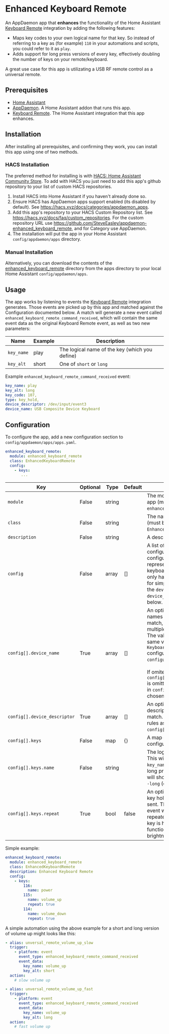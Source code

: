 # Enhanced Keyboard Remote

An AppDaemon app that **enhances** the functionality of the Home Assistant [Keyboard Remote](https://www.home-assistant.io/integrations/keyboard_remote) integration by adding the following features:

- Maps key codes to your own logical name for that key. So instead of referring to a key as (for example) `110` in your automations and scripts, you could refer to it as `play`.
- Adds support for long press versions of every key, effectively doubling the number of keys on your remote/keyboard.

A great use case for this app is utilizating a USB RF remote control as a universal remote.

## Prerequisites

- [Home Assistant](https://www.home-assistant.io/)
- [AppDaemon](https://community.home-assistant.io/t/home-assistant-community-add-on-appdaemon-4/163259). A Home Assistant addon that runs this app.
- [Keyboard Remote](https://www.home-assistant.io/integrations/keyboard_remote). The Home Assistant integration that this app enhances.

## Installation

After installing all prerequisites, and confirming they work, you can install this app using one of two methods.

### HACS Installation

The preferred method for installing is with [HACS: Home Assistant Community Store](https://hacs.xyz/). To add with HACS you just need to add this app's github repository to your list of custom HACS repositories.

1. Install HACS into Home Assistant if you haven't already done so.
1. Ensure HACS has AppDaemon apps support enabled (its disabled by default). See https://hacs.xyz/docs/categories/appdaemon_apps.
1. Add this app's repository to your HACS Custom Repository list. See https://hacs.xyz/docs/faq/custom_repositories. For the custom repository URL use https://github.com/SteveEasley/appdaemon-enhanced_keyboard_remote, and for Category use AppDaemon.
1. The installation will put the app in your Home Assistant `config/appdaemon/apps` directory.

### Manual Installation

Alternatively, you can download the contents of the [enhanced_keyboard_remote](https://github.com/SteveEasley/appdaemon-enhanced_keyboard_remote/tree/main/apps/enhanced_keyboard_remote) directory from the apps directory to your local Home Assistant `config/appdaemon/apps`.

## Usage

The app works by listening to events the [Keyboard Remote](https://www.home-assistant.io/integrations/keyboard_remote) integration generates. Those events are picked up by this app and matched against the Configuration documented below. A match will generate a new event called `enhanced_keyboard_remote_command_received`, which will contain the same event data as the original Keyboard Remote event, as well as two new parameters:

Name | Example | Description
-- | -- | --
`key_name` | play | The logical name of the key (which you define)
`key_alt` | short | One of `short` or `long`

Example `enhanced_keyboard_remote_command_received` event:

```yaml
key_name: play
key_alt: long
key_code: 107,
type: key_hold,
device_descriptor: /dev/input/event3
device_name: USB Composite Device Keyboard
```

## Configuration

To configure the app, add a new configuration section to `config/appdaemon/apps/apps.yaml`.

```yaml
enhanced_keyboard_remote:
  module: enhanced_keyboard_remote
  class: EnhancedKeyboardRemote
  config:
    - keys:
       ... 
```

Key | Optional | Type | Default | Description
-- | -- | -- | -- | --
`module` | False | string | | The module name of the app (must be `enhanced_keyboard_remote`).
`class` | False | string | | The name of the Class (must be `EnhancedKeyboardRemote`).
`description` | False | string | | A description for the app.
`config` | False | array | [] | A list of one or more device configurations. Each configuration should represent one keyboard/remote. If you only have a single device, for simplicity you can omit the `device_name` / `device_descriptor` keys below.
`config[].device_name` | True | array | [] | An optional list of device names this config must match, allowing support for multiple keyboard/remotes. The values would be the same values used in your `Keyboard Remote` configuration in `configuration.yaml`.<br><br>If omited (and `config[].device_descriptor` is omitted), the first config in `config[]` will always be chosen.
`config[].device_descriptor` | True | array | [] | An optional list of device descriptors this config must match. Follows the same rules as `config[].device_name`.
`config[].keys` | False | map | {} | A map of key codes to configuration.
`config[].keys.name` | False | string | | The logical name of the key. This will show up as `key_name` in the event. For long presses, the `key_name` will show up with the suffix `-long` (e.g. play-long).
`config[].keys.repeat` | True | bool | false | An optional flag indicating key hold repeats should be sent. This means a new event will be generated repeatedly as long as the key is held. Useful for functions such as brightness level or volume.

Simple example:
```yaml
enhanced_keyboard_remote:
  module: enhanced_keyboard_remote
  class: EnhancedKeyboardRemote
  description: Enhanced Keyboard Remote
  config:
    - keys:
        116:
          name: power
        115:
          name: volume_up
          repeat: true
        114:
          name: volume_down
          repeat: true
```

A simple automation using the above example for a short and long version of volume up might looks like this:

```yaml
- alias: unversal_remote_volume_up_slow
  trigger:
    - platform: event
      event_type: enhanced_keyboard_remote_command_received
      event_data:
        key_name: volume_up
        key_alt: short
  action:
    # slow volume up

- alias: unversal_remote_volume_up_fast
  trigger:
    - platform: event
      event_type: enhanced_keyboard_remote_command_received
      event_data:
        key_name: volume_up
        key_alt: long
  action:
    # fast volume up
```